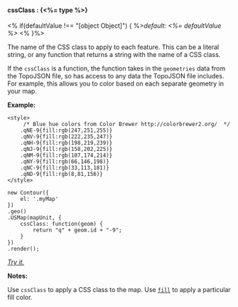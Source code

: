 #### **cssClass** : {<%= type %>}

<% if(defaultValue !== "[object Object]") { %>*default: <%= defaultValue %>* <% }%>

The name of the CSS class to apply to each feature. This can be a literal string, or any function that returns a string with the name of a CSS class.

If the `cssClass` is a function, the function takes in the `geometries` data from the TopoJSON file, so has access to any data the TopoJSON file includes. For example, this allows you to color based on each separate geometry in your map.

**Example:**

	<style>
		 /* Blue hue colors from Color Brewer http://colorbrewer2.org/  */
		.qNE-9{fill:rgb(247,251,255)}
		.qNV-9{fill:rgb(222,235,247)}
		.qNH-9{fill:rgb(198,219,239)}
		.qNJ-9{fill:rgb(158,202,225)}
		.qNM-9{fill:rgb(107,174,214)}
		.qNY-9{fill:rgb(66,146,198)}
		.qNC-9{fill:rgb(33,113,181)}
		.qND-9{fill:rgb(8,81,156)}
	</style>

    new Contour({
        el: '.myMap'
    })
    .geo()
    .USMap(mapUnit, {
    	cssClass: function(geom) {
    		return "q" + geom.id + "-9";
    	}
    })
    .render();

*[Try it.](<%= jsFiddleLink %>)*

**Notes:**

Use `cssClass` to apply a CSS class to the map. Use [`fill`](#geo_config/config.map.fill) to apply a particular fill color.

